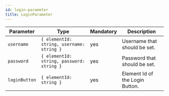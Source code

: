 ```yaml
---
id: login-parameter
title: LoginParameter
---
```


| Parameter     | Type                                      | Mandatory | Description                     |
| ------------- | ----------------------------------------- | --------- | ------------------------------- |
| `username`    | `{ elementId: string, username: string }` | yes       | Username that should be set.    |
| `password`    | `{ elementId: string, password: string }` | yes       | Password that should be set.    |
| `loginButton` | `{ elementId: string }`                   | yes       | Element Id of the Login Button. |

